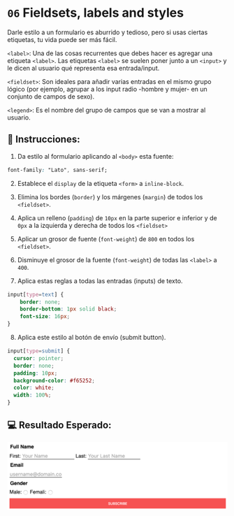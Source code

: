 # `06` Fieldsets, labels and styles

Darle estilo a un formulario es aburrido y tedioso, pero si usas ciertas etiquetas, tu vida puede ser más fácil. 

`<label>`: Una de las cosas recurrentes que debes hacer es agregar una etiqueta `<label>`. Las etiquetas `<label>` se suelen poner junto a un `<input>` y le dicen al usuario qué representa esa entrada/input.

`<fieldset>`: Son ideales para añadir varias entradas en el mismo grupo lógico (por ejemplo, agrupar a los input radio -hombre y mujer- en un conjunto de campos de sexo).

`<legend>`: Es el nombre del grupo de campos que se van a mostrar al usuario.

## 📝 Instrucciones:

1. Da estilo al formulario aplicando al `<body>` esta fuente:

```css
font-family: "Lato", sans-serif;
```

2. Establece el `display` de la etiqueta `<form>` a `inline-block`.

3. Elimina los bordes (`border`) y los márgenes (`margin`) de todos los `<fieldset>`. 

4. Aplica un relleno (`padding`) de `10px` en la parte superior e inferior y de `0px` a la izquierda y derecha de todos los `<fieldset>`

5. Aplicar un grosor de fuente (`font-weight`) de `800` en todos los `<fieldset>`.

6. Disminuye el grosor de la fuente (`font-weight`) de todas las `<label>` a `400`.

7. Aplica estas reglas a todas las entradas (inputs) de texto.

```css
input[type=text] {
	border: none;
	border-bottom: 1px solid black;
	font-size: 16px;
}
```

8. Aplica este estilo al botón de envío (submit button).

```css
input[type=submit] {
  cursor: pointer;
  border: none;
  padding: 10px;
  background-color: #f65252;
  color: white;
  width: 100%;
}
```

## 💻 Resultado Esperado:

![06-fieldsets-labels-and-styles](../../.learn/assets/NGmLdal.png?raw=true)
